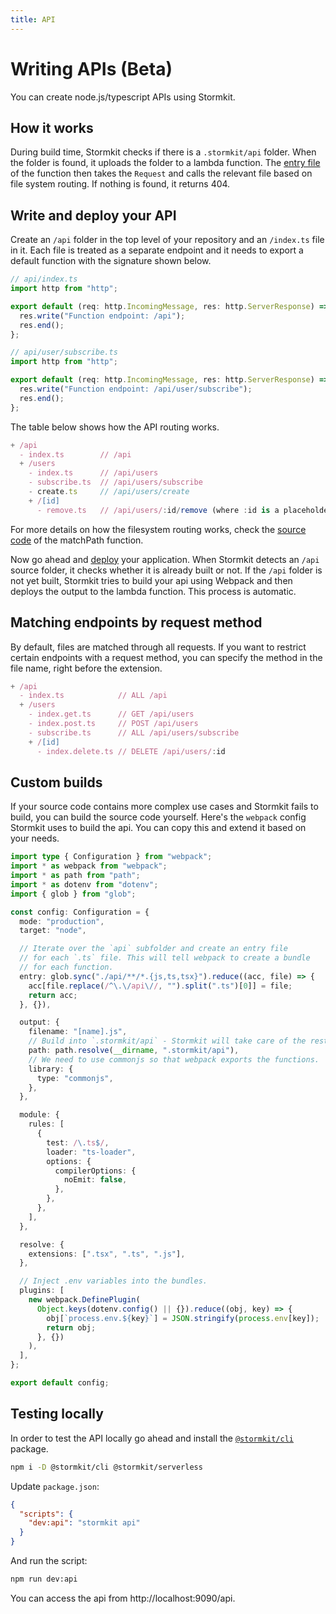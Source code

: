 ```yaml
---
title: API
---
```


# <span class="inline-flex items-center">Writing APIs <span class="text-sm ml-2">(Beta)</span></span>

<section>

You can create node.js/typescript APIs using Stormkit.

<sk-article-image 
    src="docs/features/api-hello-world.gif" 
    alt="API Hello World" 
    class="bg-blue-50 mt-8"></sk-article-image>

</section>

## How it works

<section>

During build time, Stormkit checks if there is a `.stormkit/api` folder. When the folder is found,
it uploads the folder to a lambda function. The <a href="https://github.com/stormkit-io/serverless/blob/main/src/entries/api/server.ts" target="_blank" rel="noopener noreferrer">entry file</a> of the function then takes the `Request` and calls the relevant file based on file system routing. If nothing is found, it returns 404.

</section>

## Write and deploy your API

<section>

Create an `/api` folder in the top level of your repository and an `/index.ts` file in it. 
Each file is treated as a separate endpoint and it needs to export a default function 
with the signature shown below.

```ts
// api/index.ts
import http from "http";

export default (req: http.IncomingMessage, res: http.ServerResponse) => {
  res.write("Function endpoint: /api");
  res.end();
};
```


```ts
// api/user/subscribe.ts
import http from "http";

export default (req: http.IncomingMessage, res: http.ServerResponse) => {
  res.write("Function endpoint: /api/user/subscribe");
  res.end();
};
```

The table below shows how the API routing works.

```ts
+ /api
  - index.ts        // /api
  + /users
    - index.ts      // /api/users
    - subscribe.ts  // /api/users/subscribe
    - create.ts     // /api/users/create
    + /[id]
      - remove.ts   // /api/users/:id/remove (where :id is a placeholder for dynamic values)
```

<p class="mt-4">
<sk-info-box>
For more details on how the filesystem routing works, check the <a href="https://github.com/stormkit-io/serverless/blob/main/src/utils/filesys.ts#L32" target="_blank" rel="noopener noreferrer">source code</a> of the matchPath function.
</sk-info-box>
</p>

Now go ahead and [deploy](/docs/deployments) your application. When Stormkit detects an `/api` source folder,
it checks whether it is already built or not. If the `/api` folder is not yet built, Stormkit tries to build
your api using Webpack and then deploys the output to the lambda function. This process is automatic. 

</section>

## Matching endpoints by request method

<section>

By default, files are matched through all requests. If you want to restrict certain endpoints with a request method, you can specify the method in the file name, right before the extension.

```ts
+ /api
  - index.ts            // ALL /api
  + /users
    - index.get.ts      // GET /api/users
    - index.post.ts     // POST /api/users
    - subscribe.ts      // ALL /api/users/subscribe
    + /[id]
      - index.delete.ts // DELETE /api/users/:id
```

</section>

## Custom builds

<section>

If your source code contains more complex use cases and Stormkit fails to build, you can build the source code
yourself. Here's the `webpack` config Stormkit uses to build the api. You can copy this and extend it based on
your needs.

```ts
import type { Configuration } from "webpack";
import * as webpack from "webpack";
import * as path from "path";
import * as dotenv from "dotenv";
import { glob } from "glob";

const config: Configuration = {
  mode: "production",
  target: "node",

  // Iterate over the `api` subfolder and create an entry file
  // for each `.ts` file. This will tell webpack to create a bundle
  // for each function.
  entry: glob.sync("./api/**/*.{js,ts,tsx}").reduce((acc, file) => {
    acc[file.replace(/^\.\/api\//, "").split(".ts")[0]] = file;
    return acc;
  }, {}),

  output: {
    filename: "[name].js",
    // Build into `.stormkit/api` - Stormkit will take care of the rest.
    path: path.resolve(__dirname, ".stormkit/api"),
    // We need to use commonjs so that webpack exports the functions.
    library: {
      type: "commonjs",
    },
  },

  module: {
    rules: [
      {
        test: /\.ts$/,
        loader: "ts-loader",
        options: {
          compilerOptions: {
            noEmit: false,
          },
        },
      },
    ],
  },

  resolve: {
    extensions: [".tsx", ".ts", ".js"],
  },

  // Inject .env variables into the bundles.
  plugins: [
    new webpack.DefinePlugin(
      Object.keys(dotenv.config() || {}).reduce((obj, key) => {
        obj[`process.env.${key}`] = JSON.stringify(process.env[key]);
        return obj;
      }, {})
    ),
  ],
};

export default config;
```

</section>

## Testing locally

<section>

In order to test the API locally go ahead and install the [`@stormkit/cli`](https://www.github.com/stormkit-io/stormkit-cli) package.

```bash
npm i -D @stormkit/cli @stormkit/serverless
```

Update `package.json`:

```json
{
  "scripts": {
    "dev:api": "stormkit api"
  }
}
```

And run the script:

```bash
npm run dev:api
```

You can access the api from http://localhost:9090/api.

</section>